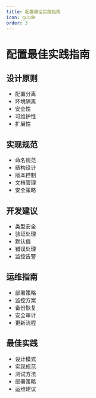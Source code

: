 ```yaml
---
title: 配置最佳实践指南
icon: guide
order: 3
---
```


# 配置最佳实践指南

## 设计原则
- 配置分离
- 环境隔离
- 安全性
- 可维护性
- 扩展性

## 实现规范
- 命名规范
- 结构设计
- 版本控制
- 文档管理
- 安全策略

## 开发建议
- 类型安全
- 验证处理
- 默认值
- 错误处理
- 监控告警

## 运维指南
- 部署策略
- 监控方案
- 备份恢复
- 安全审计
- 更新流程

## 最佳实践
- 设计模式
- 实现规范
- 测试方法
- 部署策略
- 运维建议
